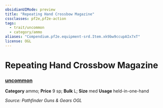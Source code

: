 ```yaml
---
obsidianUIMode: preview
title: "Repeating Hand Crossbow Magazine"
cssclasses: pf2e,pf2e-action
tags:
  - trait/uncommon
  - category/ammo
aliases: "Compendium.pf2e.equipment-srd.Item.xk9bw9ccupAIx7xT"
license: OGL
---
```

# Repeating Hand Crossbow Magazine

### [uncommon](uncommon.md "Uncommon Rarity Trait")

**Category** ammo; 
**Price** 9 sp; 
**Bulk** L; **Size** med
**Usage** held-in-one-hand



*Source: Pathfinder Guns & Gears*
*OGL*